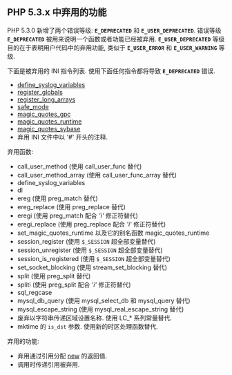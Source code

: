PHP 5.3.x 中弃用的功能
----------------------

PHP 5.3.0 新增了两个错误等级: **`E_DEPRECATED`** 和
**`E_USER_DEPRECATED`**. 错误等级 **`E_DEPRECATED`**
被用来说明一个函数或者功能已经被弃用. **`E_USER_DEPRECATED`**
等级目的在于表明用户代码中的弃用功能, 类似于 **`E_USER_ERROR`** 和
**`E_USER_WARNING`** 等级.

下面是被弃用的 INI 指令列表. 使用下面任何指令都将导致 **`E_DEPRECATED`**
错误.

-   <span class="simpara">
    <a href="/network/setup.html#" class="link">define_syslog_variables</a>
    </span>
-   <span class="simpara">
    <a href="/ini/core.html#ini.register-globals" class="link">register_globals</a>
    </span>
-   <span class="simpara">
    <a href="/ini/core.html#ini.register-long-arrays" class="link">register_long_arrays</a>
    </span>
-   <span class="simpara">
    <a href="/ini/sect/safe-mode.html#ini.safe-mode" class="link">safe_mode</a>
    </span>
-   <span class="simpara">
    <a href="/info/setup.html#" class="link">magic_quotes_gpc</a>
    </span>
-   <span class="simpara">
    <a href="/info/setup.html#" class="link">magic_quotes_runtime</a>
    </span>
-   <span class="simpara">
    <a href="/book/sybase.html#" class="link">magic_quotes_sybase</a>
    </span>
-   <span class="simpara"> 弃用 INI 文件中以 '\#' 开头的注释. </span>

弃用函数:

-   <span class="simpara"> <span
    class="function">call\_user\_method</span> (使用 <span
    class="function">call\_user\_func</span> 替代) </span>
-   <span class="simpara"> <span
    class="function">call\_user\_method\_array</span> (使用 <span
    class="function">call\_user\_func\_array</span> 替代) </span>
-   <span class="simpara"> <span
    class="function">define\_syslog\_variables</span> </span>
-   <span class="simpara"> <span class="function">dl</span> </span>
-   <span class="simpara"> <span class="function">ereg</span> (使用
    <span class="function">preg\_match</span> 替代) </span>
-   <span class="simpara"> <span class="function">ereg\_replace</span>
    (使用 <span class="function">preg\_replace</span> 替代) </span>
-   <span class="simpara"> <span class="function">eregi</span> (使用
    <span class="function">preg\_match</span> 配合 *'i'* 修正符替代)
    </span>
-   <span class="simpara"> <span class="function">eregi\_replace</span>
    (使用 <span class="function">preg\_replace</span> 配合 *'i'*
    修正符替代) </span>
-   <span class="simpara"> <span
    class="function">set\_magic\_quotes\_runtime</span> 以及它的别名函数
    <span class="function">magic\_quotes\_runtime</span> </span>
-   <span class="simpara"> <span
    class="function">session\_register</span> (使用 `$_SESSION`
    超全部变量替代) </span>
-   <span class="simpara"> <span
    class="function">session\_unregister</span> (使用 `$_SESSION`
    超全部变量替代) </span>
-   <span class="simpara"> <span
    class="function">session\_is\_registered</span> (使用 `$_SESSION`
    超全部变量替代) </span>
-   <span class="simpara"> <span
    class="function">set\_socket\_blocking</span> (使用 <span
    class="function">stream\_set\_blocking</span> 替代) </span>
-   <span class="simpara"> <span class="function">split</span> (使用
    <span class="function">preg\_split</span> 替代) </span>
-   <span class="simpara"> <span class="function">spliti</span> (使用
    <span class="function">preg\_split</span> 配合 *'i'* 修正符替代)
    </span>
-   <span class="simpara"> <span class="function">sql\_regcase</span>
    </span>
-   <span class="simpara"> <span
    class="function">mysql\_db\_query</span> (使用 <span
    class="function">mysql\_select\_db</span> 和 <span
    class="function">mysql\_query</span> 替代) </span>
-   <span class="simpara"> <span
    class="function">mysql\_escape\_string</span> (使用 <span
    class="function">mysql\_real\_escape\_string</span> 替代) </span>
-   <span class="simpara"> 废弃以字符串传递区域设置名称. 使用 LC\_\*
    系列常量替代. </span>
-   <span class="simpara"> <span class="function">mktime</span> 的
    `is_dst` 参数. 使用新的时区处理函数替代. </span>

弃用的功能:

-   <span class="simpara"> 弃用通过引用分配
    <a href="/language/oop5/basic.html#language.oop5.basic.new" class="link">new</a>
    的返回值. </span>
-   <span class="simpara"> 调用时传递引用被弃用. </span>
